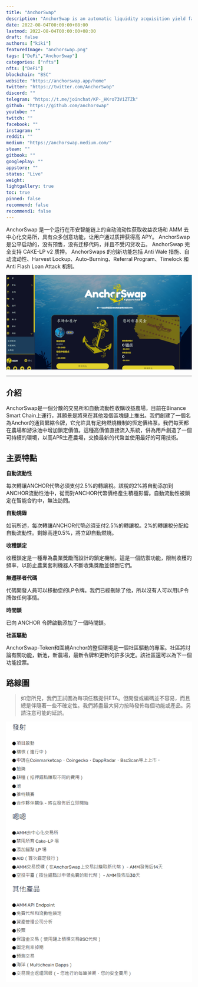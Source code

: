 ```yaml
---
title: "AnchorSwap"
description: "AnchorSwap is an automatic liquidity acquisition yield farm and AMM decentralized exchange running on Binance Smart Chain"
date: 2022-08-04T00:00:00+08:00
lastmod: 2022-08-04T00:00:00+08:00
draft: false
authors: ["kiki"]
featuredImage: "anchorswap.png"
tags: ["DeFi","AnchorSwap"]
categories: ["nfts"]
nfts: ["DeFi"]
blockchain: "BSC"
website: "https://anchorswap.app/home"
twitter: "https://twitter.com/AnchorSwap"
discord: ""
telegram: "https://t.me/joinchat/KP-_HKro73ViZTZk"
github: "https://github.com/anchorswap"
youtube: ""
twitch: ""
facebook: ""
instagram: ""
reddit: ""
medium: "https://anchorswap.medium.com/"
steam: ""
gitbook: ""
googleplay: ""
appstore: ""
status: "Live"
weight: 
lightgallery: true
toc: true
pinned: false
recommend: false
recommend1: false
---
```

AnchorSwap 是一个运行在币安智能链上的自动流动性获取收益农场和 AMM 去中心化交易所，具有众多创意功能，让用户通过质押获得高 APY。 AnchorSwap 是公平启动的，没有预售，没有迁移代码，并且不受闪贷攻击。 AnchorSwap 完全支持 CAKE-LP v2 质押。 AnchorSwaps 的创新功能包括 Anti Wale 措施、自动流动性、Harvest Lockup、Auto-Burning、Referral Program、Timelock 和 Anti Flash Loan Attack 机制。 

![image-20220804180830051](image-20220804180830051.png)

---

## 介紹

AnchorSwap是一個分散的交易所和自動流動性收購收益農場，目前在Binance Smart Chain上運行，其願景是將來在其他幾個區塊鏈上推出。我們創建了一個名為Anchor的通貨緊縮令牌，它允許具有足夠燃燒機制的恆定價格泵。我們每天都在農場和游泳池中增加鎖定價值。這種高價值直接流入系統，併為用戶創造了一個可持續的環境，以高APR生產農場，交換最新的代幣並使用最好的可用技術。

## 主要特點

**自動流動性**

每次轉讓ANCHOR代幣必須支付2.5%的轉讓稅。該稅的2%將自動添加到ANCHOR流動性池中，從而對ANCHOR代幣價格產生積極影響。自動流動性被鎖定在智能合約中，無法訪問。

**自動燒錄**

如前所述，每次轉讓ANCHOR代幣必須支付2.5%的轉讓稅。2%的轉讓稅分配給自動流動性。剩餘高達0.5%，將立即自動燃燒。

**收穫鎖定**

收穫鎖定是一種專為農業獎勵而設計的鎖定機制。這是一個防禦功能，限制收穫的頻率，以防止農業套利機器人不斷收集獎勵並傾倒它們。

**無遷移者代碼**

代碼開發人員可以移動您的LP令牌。我們已經刪除了他，所以沒有人可以用LP令牌做任何事情。

**時間鎖**

已向 ANCHOR 令牌啟動添加了一個時間鎖。

**社區驅動**

AnchorSwap-Token和圍繞Anchor的整個環境是一個社區驅動的專案。社區將討論有關功能，新池，新農場，最新令牌和更新的許多決定。該社區還可以為下一個功能投票。

## 路線圖

> 如您所見，我們正試圖為每項任務提供ETA。但開發或編碼並不容易，而且總是伴隨著一些不確定性。我們將盡最大努力按時發佈每個功能或產品。另請注意可能的延誤。

![image-20220804181629725](image-20220804181629725.png)